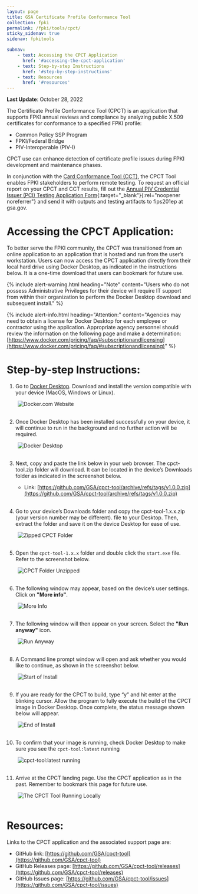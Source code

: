```yaml
---
layout: page
title: GSA Certificate Profile Conformance Tool
collection: fpki
permalink: /fpki/tools/cpct/
sticky_sidenav: true
sidenav: fpkitools

subnav:
    - text: Accessing the CPCT Application
      href: '#accessing-the-cpct-application'
    - text: Step-by-step Instructions
      href: '#step-by-step-instructions'
    - text: Resources
      href: '#resources'
---
```


**Last Update**: October 28, 2022

The Certificate Profile Conformance Tool (CPCT) is an application that supports FPKI annual reviews and compliance by analyzing public X.509 certificates for conformance to a specified FPKI profile:

- Common Policy SSP Program
- FPKI/Federal Bridge
- PIV-Interoperable (PIV-I)

CPCT use can enhance detection of certificate profile issues during FPKI development and maintenance phases.

In conjunction with the [Card Conformance Tool (CCT)]({{site.baseurl}}/fpki/tools/cct), the CPCT Tool enables FPKI stakeholders to perform remote testing. To request an official report on your CPCT and CCT results, fill out the [Annual PIV Credential Issuer (PCI) Testing Application Form](https://www.idmanagement.gov/docs/fips201ep-pcitestform.pdf){:target="_blank"}{:rel="noopener noreferrer"} and send it with outputs and testing artifacts to fips201ep at gsa.gov.

# Accessing the CPCT Application:

To better serve the FPKI community, the CPCT was transitioned from an online application to an application that is hosted and run from the user’s workstation. Users can now access the CPCT application directly from their local hard drive using Docker Desktop, as indicated in the instructions below. It is a one-time download that users can bookmark for future use.

{% include alert-warning.html heading="Note" content="Users who do not possess Administrative Privileges for their device will require IT support from within their organization to perform the Docker Desktop download and subsequent install." %}

{% include alert-info.html heading="Attention:" content="Agencies may need to obtain a license for Docker Desktop for each employee or contractor using the application. Appropriate agency personnel should review the information on the following page and make a determination: [https://www.docker.com/pricing/faq/#subscriptionandlicensing](https://www.docker.com/pricing/faq/#subscriptionandlicensing)" %}

# Step-by-step Instructions:

1. Go to [Docker Desktop](https://www.docker.com). Download and install the version compatible with your device (MacOS, Windows or Linux). 

<img src="{{site.baseurl}}/assets/fpki/tools/docker-website.png" alt="Docker.com Website" style="padding-left:30px;">
<br><br>

2. Once Docker Desktop has been installed successfully on your device, it will continue to run in the background and no further action will be required.

<img src="{{site.baseurl}}/assets/fpki/tools/docker_desktop.png" alt="Docker Desktop" style="padding-left:30px;">
<br><br>

3. Next, copy and paste the link below in your web browser. The cpct-tool.zip folder will download. It can be located in the device’s Downloads folder as indicated in the screenshot below. 

    - Link: [https://github.com/GSA/cpct-tool/archive/refs/tags/v1.0.0.zip](https://github.com/GSA/cpct-tool/archive/refs/tags/v1.0.0.zip) 
    <br><br>

4. Go to your device’s Downloads folder and copy the cpct-tool-1.x.x.zip (your version number may be different). file to your Desktop. Then, extract the folder and save it on the device Desktop for ease of use.

<img src="{{site.baseurl}}/assets/fpki/tools/cpct-tool-zip-download.png" alt="Zipped CPCT Folder" style="padding-left:30px;">
<br><br>

5. Open the `cpct-tool-1.x.x` folder and  double click the `start.exe` file. Refer to the screenshot below.

<img src="{{site.baseurl}}/assets/fpki/tools/cpct-unzipped-files.png" alt="CPCT Folder Unzipped" style="padding-left:30px;">
<br><br>

6. The following window may appear, based on the device’s user settings. Click on **"More info"**.

<img src="{{site.baseurl}}/assets/fpki/tools/more-info.png" alt="More Info" style="padding-left:30px;">
<br><br>

7. The following window will then appear on your screen. Select the **"Run anyway"** icon.

<img src="{{site.baseurl}}/assets/fpki/tools/run-anyway.png" alt="Run Anyway" style="padding-left:30px;">
<br><br>

8. A Command line prompt window will open and ask whether you would like to continue, as shown in the screenshot below.

<img src="{{site.baseurl}}/assets/fpki/tools/start_install.png" alt="Start of Install" style="padding-left:30px;">
<br><br>

9. If you are ready for the CPCT to build, type “y” and hit enter at the blinking cursor. Allow the program to fully execute the build of the CPCT image in Docker Desktop. Once complete, the status message shown below will appear.

<img src="{{site.baseurl}}/assets/fpki/tools/end_install.png" alt="End of Install" style="padding-left:30px;">
<br><br>

10. To confirm that your image is running, check Docker Desktop to make sure you see the `cpct-tool:latest` running

<img src="{{site.baseurl}}/assets/fpki/tools/cpct-tool-docker.png" alt="cpct-tool:latest running" style="padding-left:30px;">
<br><br>

11. Arrive at the CPCT landing page. Use the CPCT application as in the past. Remember to bookmark this page for future use. 

<img src="{{site.baseurl}}/assets/fpki/tools/cpct_in_browser.png" alt="The CPCT Tool Running Locally" style="padding-left:30px;">
<br><br>

# Resources:

Links to the CPCT application and the associated support page are:

- GitHub link:  [https://github.com/GSA/cpct-tool](https://github.com/GSA/cpct-tool)
- GitHub Releases page:  [https://github.com/GSA/cpct-tool/releases](https://github.com/GSA/cpct-tool/releases)
- GitHub Issues page:  [https://github.com/GSA/cpct-tool/issues](https://github.com/GSA/cpct-tool/issues)
